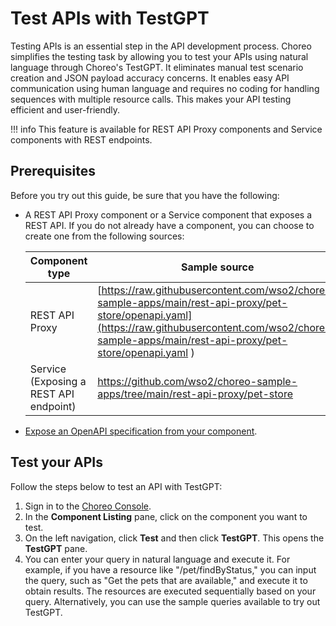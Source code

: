 # Test APIs with TestGPT

Testing APIs is an essential step in the API development process. Choreo simplifies the testing task by allowing you to test your APIs using natural language through Choreo's TestGPT. It eliminates manual test scenario creation and JSON payload accuracy concerns. It enables easy API communication using human language and requires no coding for handling sequences with multiple resource calls. This makes your API testing efficient and user-friendly.


!!! info
    This feature is available for REST API Proxy components and Service components with REST endpoints.

## Prerequisites

Before you try out this guide, be sure that you have the following:
  
- A REST API Proxy component or a Service component that exposes a REST API. 
If you do not already have a component, you can choose to create one from the following sources:

    | Component type |Sample source                                       | Reference documentation      |
    |----------------|----------------------------------------------------|------------------------------|
    | REST API Proxy| [https://raw.githubusercontent.com/wso2/choreo-sample-apps/main/rest-api-proxy/pet-store/openapi.yaml](https://raw.githubusercontent.com/wso2/choreo-sample-apps/main/rest-api-proxy/pet-store/openapi.yaml ) | [Develop a REST API Proxy ](../develop-components/develop-a-rest-api-proxy.md) | 
    | Service (Exposing a REST API endpoint)| [https://github.com/wso2/choreo-sample-apps/tree/main/rest-api-proxy/pet-store ](https://github.com/wso2/choreo-sample-apps/tree/main/rest-api-proxy/pet-store ) |[Develop a REST API](../develop-components/develop-services/develop-a-rest-api.md) |

- [Expose an OpenAPI specification from your component](https://wso2.com/choreo/docs/develop-components/configure-endpoints/#learn-the-endpointsyaml-file).

## Test your APIs

Follow the steps below to test an API with TestGPT: 

1. Sign in to the [Choreo Console](https://console.choreo.dev/).
2. In the **Component Listing** pane, click on the component you want to test.
3. On the left navigation, click **Test** and then click **TestGPT**. This opens the **TestGPT** pane.
4. You can enter your query in natural language and execute it. For example, if you have a resource like "/pet/findByStatus," you can input the query, such as "Get the pets that are available," and execute it to obtain results. The resources are executed sequentially based on your query. Alternatively, you can use the sample queries available to try out TestGPT. 



